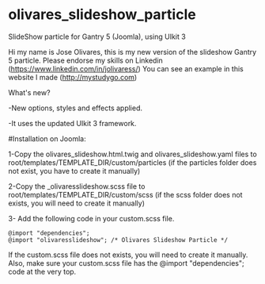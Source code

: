 # olivares_slideshow_particle
SlideShow particle for Gantry 5 (Joomla), using UIkit 3

Hi my name is Jose Olivares, this is my new version of the slideshow Gantry 5 particle. Please endorse my skills on Linkedin (https://www.linkedin.com/in/jolivaress/)   You can see an example in this website I made (http://mystudygo.com)

What's new?

-New options, styles  and  effects applied.

-It uses the updated UIkit 3 framework.


#Installation on Joomla:

1-Copy the olivares_slideshow.html.twig and olivares_slideshow.yaml files to root/templates/TEMPLATE_DIR/custom/particles (if the particles folder does not exist, you have to create it manually)

2-Copy the _olivaresslideshow.scss file to root/templates/TEMPLATE_DIR/custom/scss (if the scss folder does not exists, you will need to create it manually)

3- Add the following code in your custom.scss file.

	@import "dependencies";
	@import "olivaresslideshow"; /* Olivares Slideshow Particle */

  If the custom.scss file does not exists, you will need to create it manually. Also, make sure your custom.scss file has the @import "dependencies"; code at the very top.
